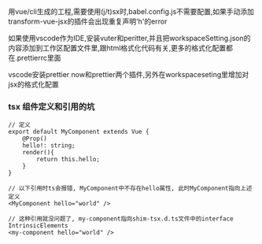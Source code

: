 用vue/cli生成的工程,需要使用(j/t)sx时,babel.config.js不需要配置,如果手动添加transform-vue-jsx的插件会出现重复声明'h'的error

如果使用vscode作为IDE,安装vuter和peritter,并且把workspaceSetting.json的内容添加到工作区配置文件里,跟html格式化代码有关,更多的格式化配置都在.prettierrc里面

vscode安装prettier now和prettier两个插件,另外在workspaceseting里增加对jsx的格式化配置



### tsx 组件定义和引用的坑
```
// 定义
export default MyComponent extends Vue {
    @Prop()
    hello!: string;
    render(){
        return this.hello;
    }
}

// 以下引用时ts会报错, MyComponent中不存在hello属性, 此时MyComponent指向上述定义
<MyComponent hello="world" />

// 这种引用就没问题了, my-component指向shim-tsx.d.ts文件中的interface IntrinsicElements
<my-component hello="world" />
```